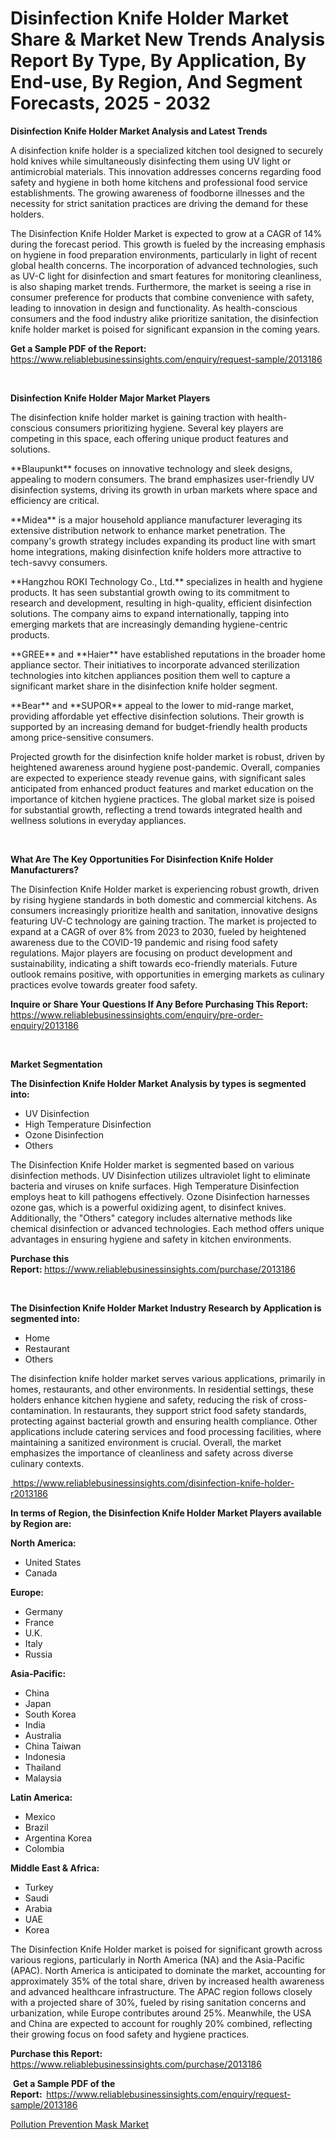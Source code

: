<p><h1>Disinfection Knife Holder Market Share & Market New Trends Analysis Report By Type, By Application, By End-use, By Region, And Segment Forecasts, 2025 - 2032</h1></p><p><strong>Disinfection Knife Holder Market Analysis and Latest Trends</strong></p>
<p><p>A disinfection knife holder is a specialized kitchen tool designed to securely hold knives while simultaneously disinfecting them using UV light or antimicrobial materials. This innovation addresses concerns regarding food safety and hygiene in both home kitchens and professional food service establishments. The growing awareness of foodborne illnesses and the necessity for strict sanitation practices are driving the demand for these holders.</p><p>The Disinfection Knife Holder Market is expected to grow at a CAGR of 14% during the forecast period. This growth is fueled by the increasing emphasis on hygiene in food preparation environments, particularly in light of recent global health concerns. The incorporation of advanced technologies, such as UV-C light for disinfection and smart features for monitoring cleanliness, is also shaping market trends. Furthermore, the market is seeing a rise in consumer preference for products that combine convenience with safety, leading to innovation in design and functionality. As health-conscious consumers and the food industry alike prioritize sanitation, the disinfection knife holder market is poised for significant expansion in the coming years.</p></p>
<p><strong>Get a Sample PDF of the Report:&nbsp;</strong> <a href="https://www.reliablebusinessinsights.com/enquiry/request-sample/2013186?utm_campaign=2125&utm_medium=2&utm_source=Github&utm_content=ia&utm_term=10022025&utm_id=disinfection-knife-holder">https://www.reliablebusinessinsights.com/enquiry/request-sample/2013186</a></p>
<p>&nbsp;</p>
<p><strong>Disinfection Knife Holder Major Market Players</strong></p>
<p><p>The disinfection knife holder market is gaining traction with health-conscious consumers prioritizing hygiene. Several key players are competing in this space, each offering unique product features and solutions.</p><p>**Blaupunkt** focuses on innovative technology and sleek designs, appealing to modern consumers. The brand emphasizes user-friendly UV disinfection systems, driving its growth in urban markets where space and efficiency are critical.</p><p>**Midea** is a major household appliance manufacturer leveraging its extensive distribution network to enhance market penetration. The company's growth strategy includes expanding its product line with smart home integrations, making disinfection knife holders more attractive to tech-savvy consumers.</p><p>**Hangzhou ROKI Technology Co., Ltd.** specializes in health and hygiene products. It has seen substantial growth owing to its commitment to research and development, resulting in high-quality, efficient disinfection solutions. The company aims to expand internationally, tapping into emerging markets that are increasingly demanding hygiene-centric products.</p><p>**GREE** and **Haier** have established reputations in the broader home appliance sector. Their initiatives to incorporate advanced sterilization technologies into kitchen appliances position them well to capture a significant market share in the disinfection knife holder segment.</p><p>**Bear** and **SUPOR** appeal to the lower to mid-range market, providing affordable yet effective disinfection solutions. Their growth is supported by an increasing demand for budget-friendly health products among price-sensitive consumers.</p><p>Projected growth for the disinfection knife holder market is robust, driven by heightened awareness around hygiene post-pandemic. Overall, companies are expected to experience steady revenue gains, with significant sales anticipated from enhanced product features and market education on the importance of kitchen hygiene practices. The global market size is poised for substantial growth, reflecting a trend towards integrated health and wellness solutions in everyday appliances.</p></p>
<p>&nbsp;</p>
<p><strong>What Are The Key Opportunities For Disinfection Knife Holder Manufacturers?</strong></p>
<p><p>The Disinfection Knife Holder market is experiencing robust growth, driven by rising hygiene standards in both domestic and commercial kitchens. As consumers increasingly prioritize health and sanitation, innovative designs featuring UV-C technology are gaining traction. The market is projected to expand at a CAGR of over 8% from 2023 to 2030, fueled by heightened awareness due to the COVID-19 pandemic and rising food safety regulations. Major players are focusing on product development and sustainability, indicating a shift towards eco-friendly materials. Future outlook remains positive, with opportunities in emerging markets as culinary practices evolve towards greater food safety.</p></p>
<p><strong>Inquire or Share Your Questions If Any Before Purchasing This Report:</strong> <a href="https://www.reliablebusinessinsights.com/enquiry/pre-order-enquiry/2013186?utm_campaign=2125&utm_medium=2&utm_source=Github&utm_content=ia&utm_term=10022025&utm_id=disinfection-knife-holder">https://www.reliablebusinessinsights.com/enquiry/pre-order-enquiry/2013186</a></p>
<p>&nbsp;</p>
<p><strong>Market Segmentation</strong></p>
<p><strong>The Disinfection Knife Holder Market Analysis by types is segmented into:</strong></p>
<p><ul><li>UV Disinfection</li><li>High Temperature Disinfection</li><li>Ozone Disinfection</li><li>Others</li></ul></p>
<p><p>The Disinfection Knife Holder market is segmented based on various disinfection methods. UV Disinfection utilizes ultraviolet light to eliminate bacteria and viruses on knife surfaces. High Temperature Disinfection employs heat to kill pathogens effectively. Ozone Disinfection harnesses ozone gas, which is a powerful oxidizing agent, to disinfect knives. Additionally, the "Others" category includes alternative methods like chemical disinfection or advanced technologies. Each method offers unique advantages in ensuring hygiene and safety in kitchen environments.</p></p>
<p><strong>Purchase this Report:&nbsp;</strong><a href="https://www.reliablebusinessinsights.com/purchase/2013186?utm_campaign=2125&utm_medium=2&utm_source=Github&utm_content=ia&utm_term=10022025&utm_id=disinfection-knife-holder">https://www.reliablebusinessinsights.com/purchase/2013186</a></p>
<p>&nbsp;</p>
<p><strong>The Disinfection Knife Holder Market Industry Research by Application is segmented into:</strong></p>
<p><ul><li>Home</li><li>Restaurant</li><li>Others</li></ul></p>
<p><p>The disinfection knife holder market serves various applications, primarily in homes, restaurants, and other environments. In residential settings, these holders enhance kitchen hygiene and safety, reducing the risk of cross-contamination. In restaurants, they support strict food safety standards, protecting against bacterial growth and ensuring health compliance. Other applications include catering services and food processing facilities, where maintaining a sanitized environment is crucial. Overall, the market emphasizes the importance of cleanliness and safety across diverse culinary contexts.</p></p>
<p><a href="https://www.reliablebusinessinsights.com/disinfection-knife-holder-r2013186?utm_campaign=2125&utm_medium=2&utm_source=Github&utm_content=ia&utm_term=10022025&utm_id=disinfection-knife-holder">&nbsp;https://www.reliablebusinessinsights.com/disinfection-knife-holder-r2013186</a></p>
<p><strong>In terms of Region, the Disinfection Knife Holder Market Players available by Region are:</strong></p>
<p>
    <p> <strong> North America: </strong>
        <ul>
            <li>United States</li>
            <li>Canada</li>
        </ul>
        </p> 
    <p> <strong> Europe: </strong>
        <ul>
            <li>Germany</li>
            <li>France</li>
            <li>U.K.</li>
            <li>Italy</li>
            <li>Russia</li>
        </ul>
        </p> 
    <p> <strong> Asia-Pacific: </strong>
        <ul>
            <li>China</li>
            <li>Japan</li>
            <li>South Korea</li>
            <li>India</li>
            <li>Australia</li>
            <li>China Taiwan</li>
            <li>Indonesia</li>
            <li>Thailand</li>
            <li>Malaysia</li>
        </ul>
        </p> 
    <p> <strong> Latin America: </strong>
        <ul>
            <li>Mexico</li>
            <li>Brazil</li>
            <li>Argentina Korea</li>
            <li>Colombia</li>
        </ul>
        </p> 
    <p> <strong> Middle East & Africa: </strong>
        <ul>
            <li>Turkey</li>
            <li>Saudi</li>
            <li>Arabia</li>
            <li>UAE</li>
            <li>Korea</li>
        </ul>
    </p>
    </p>
<p><p>The Disinfection Knife Holder market is poised for significant growth across various regions, particularly in North America (NA) and the Asia-Pacific (APAC). North America is anticipated to dominate the market, accounting for approximately 35% of the total share, driven by increased health awareness and advanced healthcare infrastructure. The APAC region follows closely with a projected share of 30%, fueled by rising sanitation concerns and urbanization, while Europe contributes around 25%. Meanwhile, the USA and China are expected to account for roughly 20% combined, reflecting their growing focus on food safety and hygiene practices.</p></p>
<p><strong>Purchase this Report: </strong><a href="https://www.reliablebusinessinsights.com/purchase/2013186?utm_campaign=2125&utm_medium=2&utm_source=Github&utm_content=ia&utm_term=10022025&utm_id=disinfection-knife-holder">https://www.reliablebusinessinsights.com/purchase/2013186</a></p>
<p>&nbsp;<strong>Get a Sample PDF of the Report:&nbsp;&nbsp;</strong><a href="https://www.reliablebusinessinsights.com/enquiry/request-sample/2013186?utm_campaign=2125&utm_medium=2&utm_source=Github&utm_content=ia&utm_term=10022025&utm_id=disinfection-knife-holder">https://www.reliablebusinessinsights.com/enquiry/request-sample/2013186</a></p>
<p><strong></strong></p>
<p><p><a href="https://github.com/JubayerMia832/Market-Research-Report-List-1/blob/main/pollution-prevention-mask-market.md?utm_campaign=2125&utm_medium=2&utm_source=Github&utm_content=ia&utm_term=10022025&utm_id=disinfection-knife-holder">Pollution Prevention Mask Market</a></p></p>